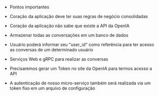 - Pontos importantes

+ Coração da aplicação deve ter suas regras de negócio consolidadas

+ Coração da aplicação não sabe que existe a API da OpenIA

+ Armazenar todas as conversações em um banco de dados

+ Usuário poderá informar seu "user_id" como referência para ter acesso as conversas de um determinado usuário

+ Serviços Web e gRPC para realizar as conversas

+ Precisaremos gerar um Token no site da OpenIA para termos acesso a API

+ A autenticação de nosso micro-serviço também será realizada via um token fixo em um arquivo de configuração 